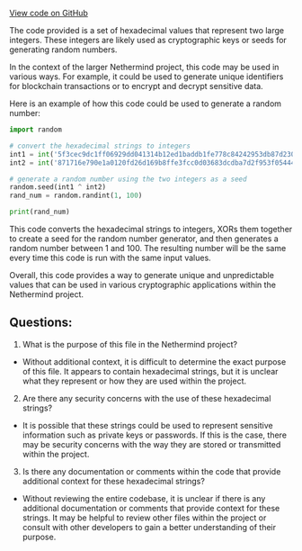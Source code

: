 [View code on GitHub](https://github.com/NethermindEth/nethermind/src/bench_precompiles/vectors/sha256/current/input_param_scalar_208_gas_144.csv)

The code provided is a set of hexadecimal values that represent two large integers. These integers are likely used as cryptographic keys or seeds for generating random numbers. 

In the context of the larger Nethermind project, this code may be used in various ways. For example, it could be used to generate unique identifiers for blockchain transactions or to encrypt and decrypt sensitive data. 

Here is an example of how this code could be used to generate a random number:

```python
import random

# convert the hexadecimal strings to integers
int1 = int('5f3cec9dc1ff06929dd041314b12ed1baddb1fe778c84242953db87d2307b40eeb776f17767c3a4311b5d2ffd738f1512dcd4d3d3edf04adb28d14c70722fb1f70a08c4cf07bfac7a007e0a421e2cd6228416b4b4e965a5f024723fbad6ef2f65a1381e70201e26ccb40188dc3d0fae845150e07b7ee987b17e7c93485558b0aaccd587de67909c18fcf83ba2782f4ea78077a51f88236dba6d16d7fd681c631510106b0eb7448df456eb9ce758e74cbc312f84b7bd88bd7894f45d292742dbdfe07c8365c4909bf3360c847bc059791', 16)
int2 = int('871716e790e1a0120fd26d169b8ffe3fcc0d03683dcdba7d2f953f05444076ce2b596bbefeb813159ec17cec35c874901179327421eb6efc03b514f694fe17c076ed0a27553db6ac6d3959ff4c9bc5807fb7d4f0a56095ed2bbe31dbfa4182773a6fb82280b36e64c099f832f483105793f730b666a0d3a7c51b1351303dcf8295ce72b30d989889c8779c4056e441bbcd93629efc2877d36d27f670711e21c4c301574e3df00d249e7601e5d92e1f29206bb0dff3e4779465c52c7a1f4595aa06d220f64de05bdd6e1140c1e409fdc1', 16)

# generate a random number using the two integers as a seed
random.seed(int1 ^ int2)
rand_num = random.randint(1, 100)

print(rand_num)
```

This code converts the hexadecimal strings to integers, XORs them together to create a seed for the random number generator, and then generates a random number between 1 and 100. The resulting number will be the same every time this code is run with the same input values. 

Overall, this code provides a way to generate unique and unpredictable values that can be used in various cryptographic applications within the Nethermind project.
## Questions: 
 1. What is the purpose of this file in the Nethermind project?
- Without additional context, it is difficult to determine the exact purpose of this file. It appears to contain hexadecimal strings, but it is unclear what they represent or how they are used within the project.

2. Are there any security concerns with the use of these hexadecimal strings?
- It is possible that these strings could be used to represent sensitive information such as private keys or passwords. If this is the case, there may be security concerns with the way they are stored or transmitted within the project.

3. Is there any documentation or comments within the code that provide additional context for these hexadecimal strings?
- Without reviewing the entire codebase, it is unclear if there is any additional documentation or comments that provide context for these strings. It may be helpful to review other files within the project or consult with other developers to gain a better understanding of their purpose.